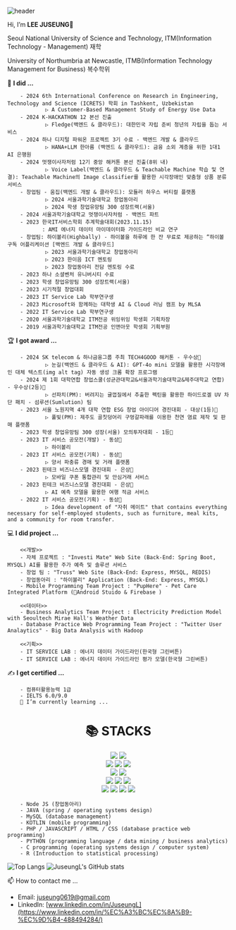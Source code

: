![header](https://capsule-render.vercel.app/api?type=wave&color=auto&height=300&section=header&text=LEE%20JUSEUNG&fontSize=90)

Hi, I’m **LEE JUSEUNG👋**

Seoul National University of Science and Technology, ITM(Information Technology - Management) 재학

University of Northumbria at Newcastle, ITMB(Information Technology Management for Business) 복수학위

📔 **I did ...**

        - 2024 6th International Conference on Research in Engineering, Technology and Science (ICRETS) 학회 in Tashkent, Uzbekistan
                ▷ A Customer-Based Management Study of Energy Use Data
        - 2024 K-HACKATHON 12 본선 진출
                ▷ Fledge(백엔드 & 클라우드): 대한민국 자립 준비 청년의 자립을 돕는 서비스
        - 2024 하나 디지털 파워온 프로젝트 3기 수료 - 백엔드 개발 & 클라우드
                ▷ HANA+LLM 한아름 (백엔드 & 클라우드): 금융 소외 계층을 위한 1대1 AI 은행원
        - 2024 멋쟁이사자처럼 12기 중앙 해커톤 본선 진출(8위 내)
                ▷ Voice Label(백엔드 & 클라우드 & Teachable Machine 학습 및 연결): Teachable Machine의 Image classifier를 활용한 시각장애인 맞춤형 상품 분류 서비스
        - 창업팀 - 움집(백엔드 개발 & 클라우드): 모듈러 하우스 버티컬 플랫폼
                ▷ 2024 서울과학기술대학교 창업동아리
                ▷ 2024 학생 창업유망팀 300 성장트랙(서울)
        - 2024 서울과학기술대학교 멋쟁이사자처럼 - 백엔드 파트
        - 2023 한국IT서비스학회 추계학술대회(2023.11.15)
               : AMI 에너지 데이터 마이데이터화 가이드라인 비교 연구
        - 창업팀: 하이볼리(Highbally) - 하이볼을 하루에 한 잔 무료로 제공하는 “하이볼 구독 어플리케이션 [백엔드 개발 & 클라우드]
                ▷ 2023 서울과학기술대학교 창업동아리
                ▷ 2023 한이음 ICT 멘토링 
                ▷ 2023 창업동아리 전담 멘토링 수료  
        - 2023 하나 소셜벤처 유니버시티 수료 
        - 2023 학생 창업유망팀 300 성장트랙(서울)
        - 2023 시기적절 창업대회
        - 2023 IT Service Lab 학부연구생
        - 2023 Microsoft와 함께하는 대학생 AI & Cloud 러닝 캠프 by MLSA
        - 2022 IT Service Lab 학부연구생
        - 2020 서울과학기술대학교 ITM전공 위잉위잉 학생회 기획차장
        - 2019 서울과학기술대학교 ITM전공 인앤아웃 학생회 기획부원


🏆 **I got award ...**

        - 2024 SK telecom & 하나금융그룹 주최 TECH4GOOD 해커톤 - 우수상🥈
                ▷ 눈길(백엔드 & 클라우드 & AI): GPT-4o mini 모델을 활용한 시각장애인 대체 텍스트(img alt tag) 자동 생성 크롬 확장 프로그램
        - 2024 제 1회 대학연합 창업스쿨(성균관대학교&서울과학기술대학교&제주대학교 연합) - 우수상(2등)🥈
                ▷ 선파치(PM): 버려지는 귤껍질에서 추출한 펙틴을 활용한 하이드로겔 UV 차단 패치 - 섬루션(Sumlution) 팀
        - 2023 서울 노원지역 4개 대학 연합 ESG 창업 아이디어 경진대회 - 대상(1등)🏅   
                ▷ 풀빛(PM): 제주도 골칫덩어리 구멍갈파래를 이용한 천연 염료 제작 및 판매 플랫폼
        - 2023 학생 창업유망팀 300 성장(서울) 모의투자대회 - 1등🏅       
        - 2023 IT 서비스 공모전(개발) - 동상🥉
                ▷ 하이볼리
        - 2023 IT 서비스 공모전(기획) - 동상🥉
                ▷ 양서 파충류 경매 및 거래 플랫폼
        - 2023 핀테크 비즈니스모델 경진대회 - 은상🥈
                ▷ 모바일 쿠폰 통합관리 및 안심거래 서비스
        - 2023 핀테크 비즈니스모델 경진대회 - 은상🥈
                ▷ AI 예측 모델을 활용한 여행 적금 서비스
        - 2022 IT 서비스 공모전(기획) - 동상🥉
                ▷ Idea development of "자취 메이트" that contains everything necessary for self-employed students, such as furniture, meal kits, and a community for room transfer.
         
💻 **I did project ...**

        <<개발>>
        - 자체 프로젝트 : "Investi Mate" Web Site (Back-End: Spring Boot, MYSQL) AI를 활용한 주가 예측 및 솔루션 서비스
        - 창업 팀 : "Truss" Web Site (Back-End: Express, MYSQL, REDIS)
        - 창업동아리 : "하이볼리" Application (Back-End: Express, MYSQL)
        - Mobile Programming Team Project : "PupHere" - Pet Care Integrated Platform (Android Stuido & Firebase )
        
        <<데이터>>
        - Business Analytics Team Project : Electricity Prediction Model with Seoultech Mirae Hall's Weather Data
        - Database Practice Web Programming Team Project : "Twitter User Analaytics" - Big Data Analysis with Hadoop
        
        <<기획>>
        - IT SERVICE LAB : 에너지 데이터 가이드라인(한국형 그린버튼)
        - IT SERVICE LAB : 에너지 데이터 가이드라인 평가 모델(한국형 그린버튼)    



✍ **I get certified ...**

        - 컴퓨터활용능력 1급
        - IELTS 6.0/9.0
        🌱 I’m currently learning ...



<div align=center><h1>📚 STACKS</h1></div>
<div align=center> 
          <img src="https://img.shields.io/badge/spring-6DB33F?style=for-the-badge&logo=spring&logoColor=white"> 
          <img src="https://img.shields.io/badge/java-007396?style=for-the-badge&logo=java&logoColor=white">
          <br>
          <img src="https://img.shields.io/badge/docker-2496ED?style=for-the-badge&logo=docker&logoColor=white">
          <!-- <img src="https://img.shields.io/badge/kubernetes-326CE5?style=for-the-badge&logo=kubernetes&logoColor=white">-->
          <img src="https://img.shields.io/badge/nginx-%23009639.svg?style=for-the-badge&logo=nginx&logoColor=white">
          <img src="https://img.shields.io/badge/amazonaws-232F3E?style=for-the-badge&logo=amazonaws&logoColor=white"> 
          <br>
          <img src="https://img.shields.io/badge/github%20actions-2088FF?style=for-the-badge&logo=github-actions&logoColor=white">
          <img src="https://img.shields.io/badge/docker%20hub-2496ED?style=for-the-badge&logo=docker&logoColor=white">
          <br>
          <img src="https://img.shields.io/badge/mysql-4479A1?style=for-the-badge&logo=mysql&logoColor=white">
          <img src="https://img.shields.io/badge/redis-DC382D?style=for-the-badge&logo=redis&logoColor=white">
          <img src="https://img.shields.io/badge/firebase-FFCA28?style=for-the-badge&logo=firebase&logoColor=white">
          <br>
          <img src="https://img.shields.io/badge/node.js-339933?style=for-the-badge&logo=Node.js&logoColor=white">
          <img src="https://img.shields.io/badge/express-000000?style=for-the-badge&logo=express&logoColor=white">
          <img src="https://img.shields.io/badge/kotlin-0095D5?style=for-the-badge&logo=kotlin&logoColor=white">                
          <img src="https://img.shields.io/badge/python-3776AB?style=for-the-badge&logo=python&logoColor=white"> 
          <br>
</div>

        - Node JS (창업동아리)
        - JAVA (spring / operating systems design) 
        - MySQL (database management)
        - KOTLIN (mobile programming)
        - PHP / JAVASCRIPT / HTML / CSS (database practice web programming)
        - PYTHON (programming language / data mining / business analytics)
        - C programming (operating systems design / computer system)
        - R (Introduction to statistical processing)


![Top Langs](https://github-readme-stats.vercel.app/api/top-langs/?username=JuseungL&layout=compact&theme=tokyonight)   ![JuseungL's GitHub stats](https://github-readme-stats.vercel.app/api?username=JuseungL&show_icons=true&theme=dark)   

📫 How to contact me ...  
- Email: juseung0619@gmail.com
- LinkedIn: [www.linkedin.com/in/JuseungL](https://www.linkedin.com/in/%EC%A3%BC%EC%8A%B9-%EC%9D%B4-488494284/)
